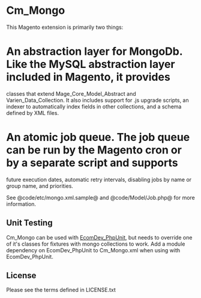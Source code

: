 Cm_Mongo
========

This Magento extension is primarily two things:

# An abstraction layer for MongoDb. Like the MySQL abstraction layer included in Magento, it provides
classes that extend Mage_Core_Model_Abstract and Varien_Data_Collection. It also includes support for
.js upgrade scripts, an indexer to automatically index fields in other collections, and a schema
defined by XML files.
# An atomic job queue. The job queue can be run by the Magento cron or by a separate script and supports
future execution dates, automatic retry intervals, disabling jobs by name or group name, and priorities.

See @code/etc/mongo.xml.sample@ and @code/Model/Job.php@ for more information.

Unit Testing
------------

Cm_Mongo can be used with [EcomDev_PhpUnit](https://github.com/IvanChepurnyi/EcomDev_PHPUnit),
but needs to override one of it's classes for fixtures with mongo collections to work. Add a module
dependency on EcomDev_PhpUnit to Cm_Mongo.xml when using with EcomDev_PhpUnit.


License
-------

Please see the terms defined in LICENSE.txt
